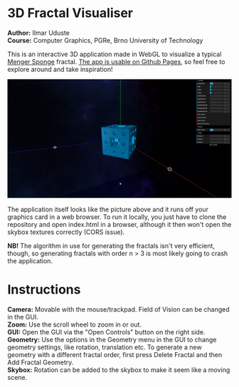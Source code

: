 # 3D Fractal Visualiser
<b>Author:</b> Ilmar Uduste
<br><b>Course:</b> Computer Graphics, PGRe, Brno University of Technology

This is an interactive 3D application made in WebGL to visualize a typical [Menger Sponge](https://en.wikipedia.org/wiki/Menger_sponge) fractal. [The app is usable on Github Pages](https://ilmaruduste.github.io/3DFractalVisualizer/), so feel free to explore around and take inspiration!

![Application picture](./ref/fractal_screenshot.png)

The application itself looks like the picture above and it runs off your graphics card in a web browser. To run it locally, you just have to clone the repository and open index.html in a browser, although it then won't open the skybox textures correctly (CORS issue).

<b>NB!</b> The algorithm in use for generating the fractals isn't very efficient, though, so generating fractals with order n > 3 is most likely going to crash the application.

# Instructions
<b>Camera:</b> Movable with the mouse/trackpad. Field of Vision can be changed in the GUI.<br>
<b>Zoom:</b> Use the scroll wheel to zoom in or out.<br>
<b>GUI:</b> Open the GUI via the "Open Controls" button on the right side.<br>
<b>Geometry:</b> Use the options in the Geometry menu in the GUI to change geometry settings, like rotation, translation etc. To generate a new geometry with a different fractal order, first press Delete Fractal and then Add Fractal Geometry.<br>
<b>Skybox:</b> Rotation can be added to the skybox to make it seem like a moving scene.
